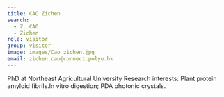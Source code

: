 ```yaml
---
title: CAO Zichen
search:
  - Z. CAO
  - Zichen
role: visitor
group: visitor
image: images/Cao_zichen.jpg
email: zichen.cao@connect.polyu.hk
---
```

PhD at Northeast Agricultural University
Research interests: Plant protein amyloid fibrils.In vitro digestion; PDA photonic crystals.
